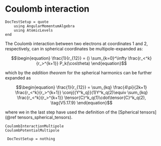 # Coulomb interaction

```@meta
DocTestSetup = quote
    using AngularMomentumAlgebra
    using AtomicLevels
end
```

The Coulomb interaction between two electrons at coordinates $1$ and
$2$, respectively, can in spherical coordinates be multipole-expanded
as:

$$\begin{equation}
\frac{1}{r_{12}} = ()
\sum_{k=0}^\infty
\frac{r_<^k}{r_>^{k+1}}
P_k(\cos\theta)
\end{equation}$$

which by the _addition theorem_ for the spherical harmonics can be
further expanded as

$$\begin{equation}
\frac{1}{r_{12}} =
\sum_{kq}
\frac{4\pi}{2k+1}
\frac{r_<^k}{r_>^{k+1}}
\conj{{Y^k_q}}(1)Y^k_q(2)\equiv
\sum_{kq}
\frac{r_<^k}{r_>^{k+1}}
\tensor{C}^k_q(1)\cdot\tensor{C}^k_q(2),
\tag{V5.17.9}
\end{equation}$$

where we in the last step have used the definition of the [Spherical
tensors](@ref tensors_spherical_tensors).

```@docs
CoulombInteractionMultipole
CoulombPotentialMultipole
```

```@meta
 DocTestSetup = nothing
```
